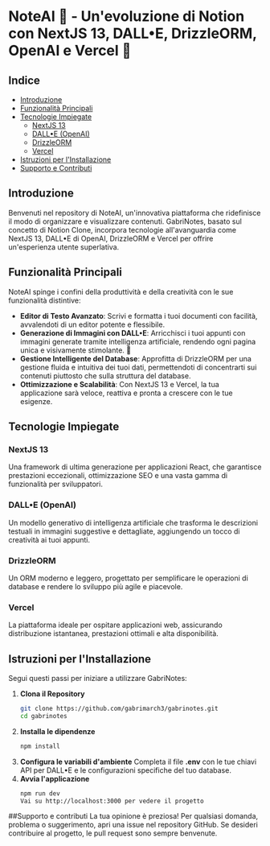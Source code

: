 # NoteAI 📝 - Un'evoluzione di Notion con NextJS 13, DALL•E, DrizzleORM, OpenAI e Vercel 🚀

## Indice
- [Introduzione](#introduzione)
- [Funzionalità Principali](#funzionalità-principali)
- [Tecnologie Impiegate](#tecnologie-impiegate)
  - [NextJS 13](#nextjs-13)
  - [DALL•E (OpenAI)](#dall•e-openai)
  - [DrizzleORM](#drizzleorm)
  - [Vercel](#vercel)
- [Istruzioni per l'Installazione](#istruzioni-per-linstallazione)
- [Supporto e Contributi](#supporto-e-contributi)

## Introduzione
Benvenuti nel repository di NoteAI, un'innovativa piattaforma che ridefinisce il modo di organizzare e visualizzare contenuti. GabriNotes, basato sul concetto di Notion Clone, incorpora tecnologie all'avanguardia come NextJS 13, DALL•E di OpenAI, DrizzleORM e Vercel per offrire un'esperienza utente superlativa.

## Funzionalità Principali
NoteAI spinge i confini della produttività e della creatività con le sue funzionalità distintive:

- **Editor di Testo Avanzato**: Scrivi e formatta i tuoi documenti con facilità, avvalendoti di un editor potente e flessibile.
- **Generazione di Immagini con DALL•E**: Arricchisci i tuoi appunti con immagini generate tramite intelligenza artificiale, rendendo ogni pagina unica e visivamente stimolante. 🎨
- **Gestione Intelligente del Database**: Approfitta di DrizzleORM per una gestione fluida e intuitiva dei tuoi dati, permettendoti di concentrarti sui contenuti piuttosto che sulla struttura del database.
- **Ottimizzazione e Scalabilità**: Con NextJS 13 e Vercel, la tua applicazione sarà veloce, reattiva e pronta a crescere con le tue esigenze.

## Tecnologie Impiegate

### NextJS 13
Una framework di ultima generazione per applicazioni React, che garantisce prestazioni eccezionali, ottimizzazione SEO e una vasta gamma di funzionalità per sviluppatori.

### DALL•E (OpenAI)
Un modello generativo di intelligenza artificiale che trasforma le descrizioni testuali in immagini suggestive e dettagliate, aggiungendo un tocco di creatività ai tuoi appunti.

### DrizzleORM
Un ORM moderno e leggero, progettato per semplificare le operazioni di database e rendere lo sviluppo più agile e piacevole.

### Vercel
La piattaforma ideale per ospitare applicazioni web, assicurando distribuzione istantanea, prestazioni ottimali e alta disponibilità.

## Istruzioni per l'Installazione

Segui questi passi per iniziare a utilizzare GabriNotes:

1. **Clona il Repository**
   ```bash
   git clone https://github.com/gabrimarch3/gabrinotes.git
   cd gabrinotes

2. **Installa le dipendenze**
   ```bash
   npm install
3. **Configura le variabili d'ambiente**
   Completa il file **.env** con le tue chiavi API per DALL•E e le configurazioni specifiche del tuo database.
4. **Avvia l'applicazione**
   ```bash
   npm run dev
   Vai su http://localhost:3000 per vedere il progetto

##Supporto e contributi
La tua opinione è preziosa! Per qualsiasi domanda, problema o suggerimento, apri una issue nel repository GitHub. Se desideri contribuire al progetto, le pull request sono sempre benvenute.

